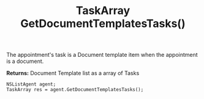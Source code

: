 ﻿---
uid: crmscript_ref_NSListAgent_GetDocumentTemplatesTasks
title: TaskArray GetDocumentTemplatesTasks()
intellisense: NSListAgent.GetDocumentTemplatesTasks
keywords: NSListAgent, GetDocumentTemplatesTasks
so.topic: reference
---

The appointment's task is a Document template item when the appointment is a document.


**Returns:** Document Template list as a array of Tasks

```crmscript
NSListAgent agent;
TaskArray res = agent.GetDocumentTemplatesTasks();
```

